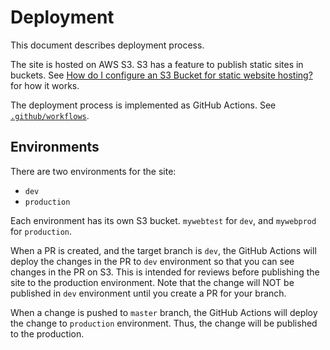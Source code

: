 # Deployment

This document describes deployment process.

The site is hosted on AWS S3. S3 has a feature to publish static sites in
buckets. See [How do I configure an S3 Bucket for static website
hosting?](https://docs.aws.amazon.com/AmazonS3/latest/user-guide/static-website-hosting.html)
for how it works.

The deployment process is implemented as GitHub Actions. See
[`.github/workflows`](../.github/workflows).

## Environments

There are two environments for the site:

- `dev`
- `production`

Each environment has its own S3 bucket. `mywebtest` for `dev`, and
`mywebprod` for `production`.

When a PR is created, and the target branch is `dev`, the GitHub Actions will
deploy the changes in the PR to `dev` environment so that you can see changes
in the PR on S3. This is intended for reviews before publishing the site to
the production environment. Note that the change will NOT be published in
`dev` environment until you create a PR for your branch.

When a change is pushed to `master` branch, the GitHub Actions will deploy the
change to `production` environment. Thus, the change will be published to the
production.
